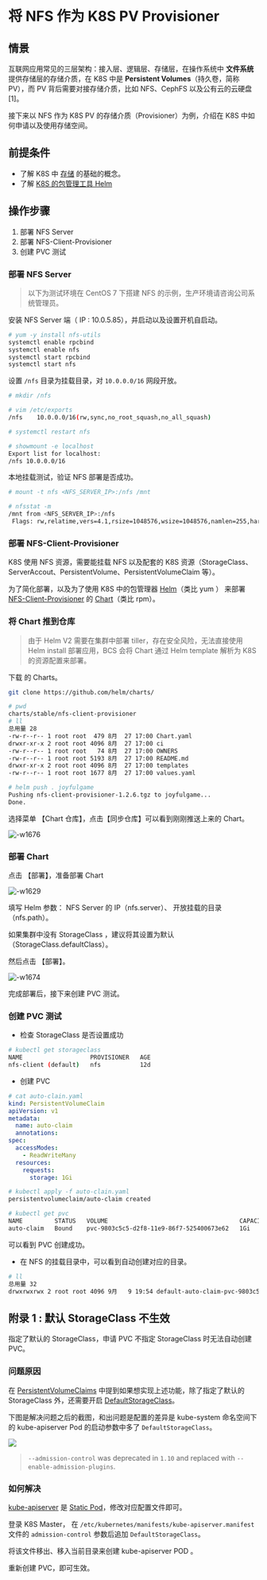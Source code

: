 # 将 NFS 作为 K8S PV Provisioner

## 情景
互联网应用常见的三层架构：接入层、逻辑层、存储层，在操作系统中 **文件系统** 提供存储层的存储介质，在 K8S 中是 **Persistent Volumes**（持久卷，简称 PV），而 PV 背后需要对接存储介质，比如 NFS、CephFS 以及公有云的云硬盘[1]。

接下来以 NFS 作为 K8S PV 的存储介质（Provisioner）为例，介绍在 K8S 中如何申请以及使用存储空间。

## 前提条件
- 了解 K8S 中 [存储](kubernetes.md) 的基础的概念。
- 了解 [K8S 的包管理工具 Helm](../helm/ServiceAccess.md)

## 操作步骤

1. 部署 NFS Server
2. 部署 NFS-Client-Provisioner
3. 创建 PVC 测试

### 部署 NFS Server

> 以下为测试环境在 CentOS 7 下搭建 NFS 的示例，生产环境请咨询公司系统管理员。

安装 NFS Server 端（ IP : 10.0.5.85），并启动以及设置开机自启动。

```bash
# yum -y install nfs-utils
systemctl enable rpcbind
systemctl enable nfs
systemctl start rpcbind
systemctl start nfs
```

设置 `/nfs` 目录为挂载目录，对 `10.0.0.0/16` 网段开放。

```bash
# mkdir /nfs

# vim /etc/exports
/nfs    10.0.0.0/16(rw,sync,no_root_squash,no_all_squash)

# systemctl restart nfs

# showmount -e localhost
Export list for localhost:
/nfs 10.0.0.0/16
```

本地挂载测试，验证 NFS 部署是否成功。

```bash
# mount -t nfs <NFS_SERVER_IP>:/nfs /mnt

# nfsstat -m
/mnt from <NFS_SERVER_IP>:/nfs
 Flags: rw,relatime,vers=4.1,rsize=1048576,wsize=1048576,namlen=255,hard,proto=tcp,timeo=600,retrans=2,sec=sys,clientaddr=<NFS_SERVER_IP>,local_lock=none,addr=<NFS_SERVER_IP>
```

### 部署 NFS-Client-Provisioner

K8S 使用 NFS 资源，需要能挂载 NFS 以及配套的 K8S 资源（StorageClass、ServerAccout、PersistentVolume、PersistentVolumeClaim 等）。

为了简化部署，以及为了使用 K8S 中的包管理器 [Helm](../helm/ServiceAccess.md)（类比 yum ） 来部署 [NFS-Client-Provisioner](https://github.com/kubernetes-incubator/external-storage/tree/master/nfs-client) 的 [Chart](https://github.com/helm/charts/tree/master/stable/nfs-client-provisioner)（类比 rpm）。

### 将 Chart 推到仓库

> 由于 Helm V2 需要在集群中部署 tiller，存在安全风险，无法直接使用 Helm install 部署应用，BCS 会将 Chart 通过  Helm template 解析为 K8S 的资源配置来部署。

下载  的 Charts。

```bash
git clone https://github.com/helm/charts/
```

```bash
# pwd
charts/stable/nfs-client-provisioner
# ll
总用量 28
-rw-r--r-- 1 root root  479 8月  27 17:00 Chart.yaml
drwxr-xr-x 2 root root 4096 8月  27 17:00 ci
-rw-r--r-- 1 root root   74 8月  27 17:00 OWNERS
-rw-r--r-- 1 root root 5193 8月  27 17:00 README.md
drwxr-xr-x 2 root root 4096 8月  27 17:00 templates
-rw-r--r-- 1 root root 1677 8月  27 17:00 values.yaml

# helm push . joyfulgame
Pushing nfs-client-provisioner-1.2.6.tgz to joyfulgame...
Done.
```

选择菜单 【Chart 仓库】，点击【同步仓库】可以看到刚刚推送上来的 Chart。

![-w1676](media/15680230226584.jpg)


### 部署 Chart

点击 【部署】，准备部署 Chart

![-w1629](media/15680231028519.jpg)

填写 Helm 参数： NFS Server 的 IP（nfs.server）、 开放挂载的目录（nfs.path）。

如果集群中没有 StorageClass ，建议将其设置为默认（StorageClass.defaultClass）。

然后点击 【部署】。

![-w1674](media/15680277372426.jpg)

完成部署后，接下来创建 PVC 测试。

### 创建 PVC 测试

- 检查 StorageClass 是否设置成功

```bash
# kubectl get storageclass
NAME                   PROVISIONER   AGE
nfs-client (default)   nfs           12d
```

- 创建 PVC

```yaml
# cat auto-clain.yaml
kind: PersistentVolumeClaim
apiVersion: v1
metadata:
  name: auto-claim
  annotations:
spec:
  accessModes:
    - ReadWriteMany
  resources:
    requests:
      storage: 1Gi

```


```bash
# kubectl apply -f auto-clain.yaml
persistentvolumeclaim/auto-claim created
```


```bash
# kubectl get pvc
NAME         STATUS   VOLUME                                     CAPACITY   ACCESS MODES   STORAGECLASS   AGE
auto-claim   Bound    pvc-9803c5c5-d2f8-11e9-86f7-525400673e62   1Gi        RWX            nfs-client     13s
```

可以看到  PVC 创建成功。


- 在 NFS 的挂载目录中，可以看到自动创建对应的目录。


```bash
# ll
总用量 32
drwxrwxrwx 2 root root 4096 9月   9 19:54 default-auto-claim-pvc-9803c5c5-d2f8-11e9-86f7-525400673e62
```

## 附录 1 : 默认 StorageClass 不生效

指定了默认的 StorageClass，申请 PVC 不指定 StorageClass 时无法自动创建 PVC。

### 问题原因
在 [PersistentVolumeClaims](https://kubernetes.io/docs/concepts/storage/persistent-volumes/#persistentvolumeclaims) 中提到如果想实现上述功能，除了指定了默认的 StorageClass 外，还需要开启 [DefaultStorageClass](https://kubernetes.io/docs/reference/access-authn-authz/admission-controllers/#defaultstorageclass)。

下图是解决问题之后的截图，和出问题是配置的差异是 kube-system 命名空间下的 kube-apiserver Pod 的启动参数中多了 `DefaultStorageClass`。

![](media/15682537115267.jpg)

> `--admission-control` was deprecated in `1.10` and replaced with `--enable-admission-plugins`.

### 如何解决

[kube-apiserver](https://kubernetes.io/zh/docs/reference/command-line-tools-reference/kube-apiserver/) 是 [Static Pod](https://kubernetes.io/docs/tasks/configure-pod-container/static-pod/)，修改对应配置文件即可。

登录 K8S Master， 在 `/etc/kubernetes/manifests/kube-apiserver.manifest` 文件的 `admission-control` 参数后追加 `DefaultStorageClass`。

将该文件移出、移入当前目录来创建 kube-apiserver POD 。

重新创建 PVC，即可生效。
